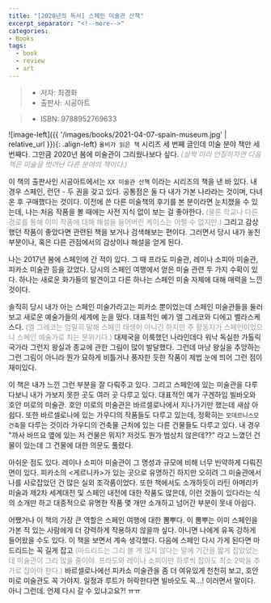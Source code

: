 ```yaml
---
title: "[2020년의 독서] 스페인 미술관 산책"
excerpt_separator: "<!--more-->"
categories:
- Books
tags:
  - book
  - review
  - art
---
```


> * 저자: 최경화
> * 출판사: 시공아트
<!--more-->
> * ISBN: 9788952769633

![image-left]({{ '/images/books/2021-04-07-spain-museum.jpg' | relative_url }}){: .align-left} `올비가 읽은 책` 시리즈 세 번째 글인데 미술 분야 책만 세 번째다. 그만큼 2020년 봄에 미술관이 그리웠나보다 싶다. *<font color="#999999">(살짝 미리 언질하자면 다음 책은 미술을 벗어난 다른 분야의 책이다.)</font>*

이 책의 출판사인 시공아트에서는 `XX 미술관 산책` 이라는 시리즈의 책을 낸 바 있다. 내 경우 스페인, 런던 - 두 권을 갖고 있다. 공통점은 둘 다 내가 가본 나라라는 것이며, 다녀온 후 구매했다는 것이다. 이전에 쓴 다른 미술책의 후기를 본 분이라면 눈치챘을 수 있는데, 나는 처음 작품을 볼 때에는 사전 지식 없이 보는 걸 좋아한다. <font color="#999999">(물론 학교나 다른 경로를 통해 이미 작품에 대해 해설을 들어버린 케이스는 어쩔 수 없지만.)</font> 그리고 감상했던 작품이 좋았다면 관련된 책을 보거나 검색해보는 편이다. 그러면서 당시 내가 놓친 부분이나, 혹은 다른 관점에서의 감상이나 해설을 얻게 된다.

나는 2017년 봄에 스페인에 간 적이 있다. 그 때 프라도 미술관, 레이나 소피아 미술관, 피카소 미술관 등을 갔었다. 당시의 스페인 여행에서 얻은 미술 관련 두 가지 수확이 있다. 하나는 새로운 화가들의 발견이고 다른 하나는 스페인 미술 자체에 대해 매력을 느낀 것이다.

솔직히 당시 내가 아는 스페인 미술가라고는 피카소 뿐이었는데 스페인 미술관들을 둘러보고 새로운 예술가들의 세계에 눈을 떴다. 대표적인 예가 엘 그레코와 디에고 벨라스케스다. <font color="#999999">(엘 그레코는 엄밀히 말해 스페인 태생이 아니긴 하지만 주 활동지가 스페인이었으니 스페인 예술가로 치는 분위기다.)</font> 대제국을 이룩했던 나라인데다 워낙 독실한 가톨릭 국가라 그런지 왕실과 종교에 관한 그림이 많이 발달했다. 그런데 마냥 왕실을 추앙하는 그런 그림이 아니라 뭔가 묘하게 비틀거나 풍자한 듯한 작품이 제법 눈에 띄어 그런 점이 재미있다.

이 책은 내가 느낀 그런 부분을 잘 다뤄주고 있다. 그리고 스페인에 있는 미술관을 다루다보니 내가 가보지 못한 곳도 여러 곳 다루고 있다. 대표적인 예가 구겐하임 빌바오와 호안 미로의 미술관. 호안 미로의 미술관은 바르셀로나에서 지나가기만 했는데 새삼 아쉽다. 또한 바르셀로나에 있는 가우디의 작품들도 다루고 있는데, 정확히는 `모데르니스모 건축`을 다루는 것이라 가우디의 건축물 근처에 있는 다른 건물들도 다루고 있다. 내 경우 "까사 바뜨요 옆에 있는 저 건물은 뭐지? 저것도 뭔가 범상치 않은데??" 라고 느꼈던 건물이 있는데 그 건물에 대한 의문도 풀렸다.

아쉬운 점도 있다. 레이나 소피아 미술관이 그 명성과 규모에 비해 너무 빈약하게 다뤄진 면이 있다. 피카소의 <게르니카>가 있는 곳으로 유명하긴 하지만 오히려 그 미술관에서 나를 사로잡았던 건 많은 실외 조각품이었다. 또한 책에서도 소개하듯이 라틴 아메리카 미술과 제2차 세계대전 및 스페인 내전에 대한 작품도 많은데, 이런 것들이 있다라는 식의 소개만 하고 대중적으로 유명한 작품 몇 개만 소개하고 넘어간 부분이 못내 아쉽다.

어쨌거나 이 책의 가장 큰 역할은 스페인 여행에 대한 뽐뿌다. 이 뽐뿌는 이미 스페인을 가본 적 있는 사람에게 더 걍력하게 작용하지 않을까 싶다. 아니면 나에게 유독 강하게 들어왔을 수도 있다. 이 책을 보면서 계속 생각했다. 다음에 스페인 다시 가게 된다면 마드리드는 꼭 길게 잡고 <font color="#999999">(마드리드는 그리 볼 게 많지 않다는 말에 기간을 짧게 잡았었는데 미술관이 그리 많을 줄이야. 프라도와 레이나 소피아만 하루씩 잡아도 최소 2박을 추가로 잡아야 한다.)</font> 바르셀로나에선 피카소 미술관을 좀 더 여유있게 천천히 보고, 호안 미로 미술관도 꼭 가야지. 일정과 루트가 허락한다면 빌바오도 꼭...! 이러면서 말이다. 아니 그런데. 언제 다시 갈 수 있냐고요?! ㅠㅠ